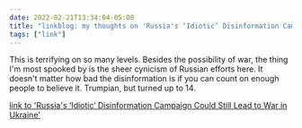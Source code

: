 ```yaml
---
date: 2022-02-21T13:34:04-05:00
title: "linkblog: my thoughts on 'Russia's ‘Idiotic’ Disinformation Campaign Could Still Lead to War in Ukraine'"
tags: ["link"]
---
```

This is terrifying on so many levels. Besides the possibility of war, the thing I'm most spooked by is the sheer cynicism of Russian efforts here. It doesn't matter how bad the disinformation is if you can count on enough people to believe it. Trumpian, but turned up to 14.
 
[link to 'Russia's ‘Idiotic’ Disinformation Campaign Could Still Lead to War in Ukraine'](https://www.vice.com/en/article/88gdj3/russia-disinformation-campaign-bombing-ukraine)
